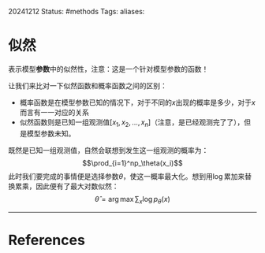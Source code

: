 20241212
Status: #methods
Tags: 
aliases: 
# 似然
表示模型**参数**中的似然性，注意：这是一个针对模型参数的函数！

让我们来比对一下似然函数和概率函数之间的区别：
- 概率函数是在模型参数已知的情况下，对于不同的$x$出现的概率是多少，对于$x$而言有一一对应的关系
- 似然函数则是已知一组观测值$[x_1,x_2,\dots,x_n]$（注意，是已经观测完了了），但是模型参数未知。

既然是已知一组观测值，自然会联想到发生这一组观测的概率为：
$$\prod_{i=1}^np_\theta(x_i)$$
此时我们要完成的事情便是选择参数$\theta$，使这一概率最大化。想到用$\log$累加来替换累乘，因此便有了最大对数似然：
$$\hat{\theta} = \arg \max \sum_x \log p_\theta(x)$$













---
# References
